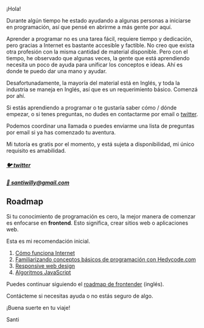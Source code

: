 <!--
.. title: Mentoreo
.. slug: mentoring
.. date: 2021-04-06 19:56:17 UTC
.. tags:
.. category:
.. link:
.. description:
.. type: text
-->

¡Hola!

Durante algún tiempo he estado ayudando a algunas personas a iniciarse en
programación, así que pensé en abrirme a más gente por aquí.

Aprender a programar no es una tarea fácil, requiere tiempo y dedicación, pero gracias a
Internet es bastante accesible y factible. No creo que exista otra profesión
con la misma cantidad de material disponible.
Pero con el tiempo, he observado que algunas veces, la gente que está aprendiendo
necesita un poco de ayuda para unificar los conceptos e ideas.
Ahí es donde te puedo dar una mano y ayudar.

Desafortunadamente, la mayoría del material está en Inglés, y toda la industria
se maneja en Inglés, así que es un requerimiento básico. Comenzá por ahí.

Si estás aprendiendo a programar o te gustaría saber cómo / dónde empezar,
o si tenes preguntas, no dudes en contactarme por email o [twitter][twitter].

Podemos coordinar una llamada o puedes enviarme una lista de preguntas por email si ya has comenzado tu aventura.

Mi tutoría es gratis por el momento, y está sujeta a disponibilidad, mi único requisito es amabilidad.

##### [🐦 twitter][twitter]

##### [📨 santiwilly@gmail.com][santiwilly]

## Roadmap

Si tu conocimiento de programación es cero, la mejor manera de comenzar es
enfocarse en **frontend**.
Esto significa, crear sitios web o aplicaciones web.

Esta es mi recomendación inicial.

1. [Cómo funciona Internet][internet_works]
2. [Familiarizando conceptos básicos de programación con Hedycode.com][hedy]
3. [Responsive web design][web_design]
4. [Algoritmos JavaScript][javascript]

Puedes continuar siguiendo el [roadmap de frontender][frontend_roadmap] (inglés).

Contácteme si necesitas ayuda o no estás seguro de algo.

¡Buena suerte en tu viaje!

Santi

[twitter]: https://twitter.com/santiwilly
[santiwilly]: mailto:santiwilly@gmail.com
[internet_works]: https://tutorial.djangogirls.org/es/how_the_internet_works/
[hedy]: https://www.hedycode.com/start?lang=es
[web_design]: https://www.freecodecamp.org/espanol/learn/responsive-web-design/
[javascript]: https://www.freecodecamp.org/espanol/learn/javascript-algorithms-and-data-structures/
[frontend_roadmap]: https://roadmap.sh/frontend
